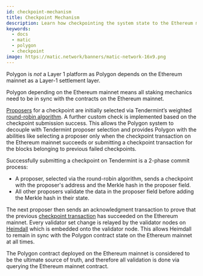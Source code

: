 ```yaml
---
id: checkpoint-mechanism
title: Checkpoint Mechanism
description: Learn how checkpointing the system state to the Ethereum mainnet works on the Polygon Network.
keywords:
  - docs
  - matic
  - polygon
  - checkpoint
image: https://matic.network/banners/matic-network-16x9.png 
---
```


Polygon is *not* a Layer 1 platform as Polygon depends on the Ethereum mainnet as a Layer-1 settlement layer.

Polygon depending on the Ethereum mainnet means all staking mechanics need to be in sync with the contracts on the Ethereum mainnet.

[Proposers](/docs/validate/glossary#proposer) for a checkpoint are initially selected via Tendermint’s weighted [round-robin algorithm](https://docs.tendermint.com/master/spec/consensus/proposer-selection.html). A further custom check is implemented based on the checkpoint submission success. This allows the Polygon system to decouple with Tendermint proposer selection and provides Polygon with the abilities like selecting a proposer only when the checkpoint transaction on the Ethereum mainnet succeeds or submitting a checkpoint transaction for the blocks belonging to previous failed checkpoints.

Successfully submitting a checkpoint on Tendermint is a 2-phase commit process:

* A proposer, selected via the round-robin algorithm, sends a checkpoint with the proposer's address and the Merkle hash in the proposer field.
* All other proposers validate the data in the proposer field before adding the Merkle hash in their state.

The next proposer then sends an acknowledgment transaction to prove that the previous [checkpoint transaction](/docs/validate/glossary#checkpoint-transaction) has succeeded on the Ethereum mainnet. Every validator set change is relayed by the validator nodes on [Heimdall](/docs/validate/glossary#heimdall) which is embedded onto the validator node. This allows Heimdall to remain in sync with the Polygon contract state on the Ethereum mainnet at all times.

The Polygon contract deployed on the Ethereum mainnet is considered to be the ultimate source of truth, and therefore all validation is done via querying the Ethereum mainnet contract.
